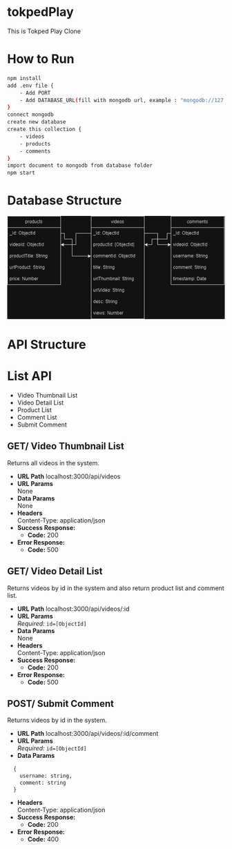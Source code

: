 # tokpedPlay
This is Tokped Play Clone

# How to Run
```bash
npm install
add .env file {
    - Add PORT
    - Add DATABASE_URL(fill with mongodb url, example : "mongodb://127.0.0.1:27017/tokpedPlay")
}
connect mongodb
create new database
create this collection {
    - videos
    - products
    - comments
}
import document to mongodb from database folder
npm start
```

# Database Structure
![Alt text](public/tokpedPlay_schema.png)
# API Structure

# List API
* Video Thumbnail List
* Video Detail List
* Product List
* Comment List
* Submit Comment

**GET/ Video Thumbnail List**
-----
Returns all videos in the system.
* **URL Path**
  localhost:3000/api/videos
* **URL Params**  
  None
* **Data Params**  
  None
* **Headers**  
  Content-Type: application/json
* **Success Response:**  
  * **Code:** 200  
* **Error Response:**  
  * **Code:** 500  

**GET/ Video Detail List**
-----
Returns videos by id in the system and also return product list and comment list.
* **URL Path**
  localhost:3000/api/videos/:id
* **URL Params**  
  *Required:* `id=[ObjectId]`
* **Data Params**  
  None
* **Headers**  
  Content-Type: application/json
* **Success Response:**  
  * **Code:** 200
* **Error Response:** 
  * **Code:** 500

**POST/ Submit Comment**
-----
Returns videos by id in the system.
* **URL Path**
  localhost:3000/api/videos/:id/comment
* **URL Params**  
  *Required:* `id=[ObjectId]`
* **Data Params**  
```
  {
    username: string,
    comment: string
  }
```
* **Headers**  
  Content-Type: application/json
* **Success Response:**  
  * **Code:** 200
* **Error Response:** 
  * **Code:** 400
